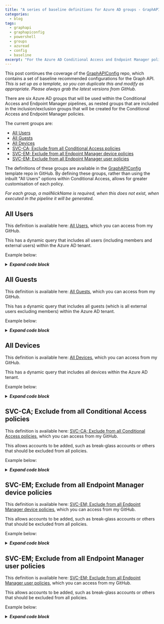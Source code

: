 ```yaml
---
title: "A series of baseline definitions for Azure AD groups - GraphAPIConfig"
categories:
  - blog
tags:
  - graphapi
  - graphapiconfig
  - powershell
  - groups
  - azuread
  - config
  - baseline
excerpt: "For the Azure AD Conditional Access and Endpoint Manager policies, I'll be using a series of dependent groups to be used in the inclusion/exclusion groups..."
---
```

This post continues the coverage of the [GraphAPIConfig][GraphAPIConfig] repo, which contains a set of baseline recommended configurations for the Graph API. _This is set up as a template, so you can duplicate this and modify as appropriate. Please always grab the latest versions from GitHub._

There are six Azure AD groups that will be used within the Conditional Access and Endpoint Manager pipelines, as nested groups that are included in the inclusion/exclusion groups that will be created for the Conditional Access and Endpoint Manager policies.

The current groups are:
- [All Users](#all-users)
- [All Guests](#all-guests)
- [All Devices](#all-devices)
- [SVC-CA; Exclude from all Conditional Access policies](#svc-ca-exclude-from-all-conditional-access-policies)
- [SVC-EM; Exclude from all Endpoint Manager device policies](#svc-em-exclude-from-all-endpoint-manager-device-policies)
- [SVC-EM; Exclude from all Endpoint Manager user policies](#svc-em-exclude-from-all-endpoint-manager-user-policies)

The definitions of these groups are available in the [GraphAPIConfig][GraphAPIConfig] template repo in GitHub. By defining these groups, rather than using the inbuilt "All Users" options within Conditional Access, allows for greater customisation of each policy.

_For each group, a mailNickName is required, when this does not exist, when executed in the pipeline it will be generated._

## All Users
This definition is available here: [All Users][group-users], which you can access from my GitHub.

This has a dynamic query that includes all users (including members and external users) within the Azure AD tenant.

Example below:

<details>
  <summary><em><strong>Expand code block</strong></em></summary>

```json
{
  "description": "Dynamic query that includes all users (including guests and external users) within the directory",
  "displayName": "All Users",
  "groupTypes": [
    "DynamicMembership"
  ],
  "mailEnabled": false,
  "membershipRule": "(user.objectId -ne null)",
  "membershipRuleProcessingState": "On",
  "securityEnabled": true,
}
```

</details>

## All Guests
This definition is available here: [All Guests][group-guests], which you can access from my GitHub.

This has a dynamic query that includes all guests (which is all external users excluding members) within the Azure AD tenant.

Example below:

<details>
  <summary><em><strong>Expand code block</strong></em></summary>

```json
{
  "description": "Dynamic query that includes all quests (including external users) within the directory",
  "displayName": "All Guests",
  "groupTypes": [
    "DynamicMembership"
  ],
  "mailEnabled": false,
  "membershipRule": "(user.userType -ne \"member\")",
  "membershipRuleProcessingState": "On",
  "securityEnabled": true,
}
```

</details>

## All Devices
This definition is available here: [All Devices][group-devices], which you can access from my GitHub.

This has a dynamic query that includes all devices within the Azure AD tenant.

Example below:

<details>
  <summary><em><strong>Expand code block</strong></em></summary>

```json
{
  "description": "Dynamic query that includes all devices within the directory",
  "displayName": "All Devices",
  "groupTypes": [
    "DynamicMembership"
  ],
  "mailEnabled": false,
  "membershipRule": "(device.deviceId -ne null)",
  "membershipRuleProcessingState": "On",
  "securityEnabled": true,
}
```

</details>

## SVC-CA; Exclude from all Conditional Access policies
This definition is available here: [SVC-CA; Exclude from all Conditional Access policies][group-exclude], which you can access from my GitHub.

This allows accounts to be added, such as break-glass accounts or others that should be excluded from all policies.

Example below:

<details>
  <summary><em><strong>Expand code block</strong></em></summary>

```json
{
  "description": "Contains the Break Glass accounts and any other account that should all be excluded from Conditional Access",
  "displayName": "SVC-CA; Exclude from all Conditional Access Policies",
  "mailEnabled": false,
  "securityEnabled": true,
}
```

</details>

## SVC-EM; Exclude from all Endpoint Manager device policies
This definition is available here: [SVC-EM; Exclude from all Endpoint Manager device policies][group-em-device-exclude], which you can access from my GitHub.

This allows accounts to be added, such as break-glass accounts or others that should be excluded from all policies.

Example below:

<details>
  <summary><em><strong>Expand code block</strong></em></summary>

```json
{
  "description": "Contains the Break Glass accounts and any other account that should all be excluded from Endpoint Manager",
  "displayName": "SVC-EM; Exclude from all Endpoint Manager Device Policies",
  "mailEnabled": false,
  "securityEnabled": true,
}
```

</details>

## SVC-EM; Exclude from all Endpoint Manager user policies
This definition is available here: [SVC-EM; Exclude from all Endpoint Manager user policies][group-em-user-exclude], which you can access from my GitHub.

This allows accounts to be added, such as break-glass accounts or others that should be excluded from all policies.

Example below:

<details>
  <summary><em><strong>Expand code block</strong></em></summary>

```json
{
  "description": "Contains the Break Glass accounts and any other account that should all be excluded from Endpoint Manager",
  "displayName": "SVC-EM; Exclude from all Endpoint Manager User Policies",
  "mailEnabled": false,
  "securityEnabled": true,
}
```

</details>

[group-users]: https://github.com/wesley-trust/GraphAPIConfig/blob/main/AzureAD/Groups/All%20Users.json
[group-guests]: https://github.com/wesley-trust/GraphAPIConfig/blob/main/AzureAD/Groups/All%20Guests.json
[group-exclude]: https://github.com/wesley-trust/GraphAPIConfig/blob/main/AzureAD/Groups/SVC-CA/SVC-CA%3B%20Exclude%20from%20all%20Conditional%20Access%20Policies.json
[group-devices]: https://github.com/wesley-trust/GraphAPIConfig/blob/main/AzureAD/Groups/All%20Devices.json
[group-em-device-exclude]: https://github.com/wesley-trust/GraphAPIConfig/blob/main/AzureAD/Groups/SVC-EM/SVC-EM%3B%20Exclude%20from%20all%20Endpoint%20Manager%20Device%20Policies.json
[group-em-user-exclude]: https://github.com/wesley-trust/GraphAPIConfig/blob/main/AzureAD/Groups/SVC-EM/SVC-EM%3B%20Exclude%20from%20all%20Endpoint%20Manager%20User%20Policies.json
[GraphAPIConfig]: https://github.com/wesley-trust/GraphAPIConfig